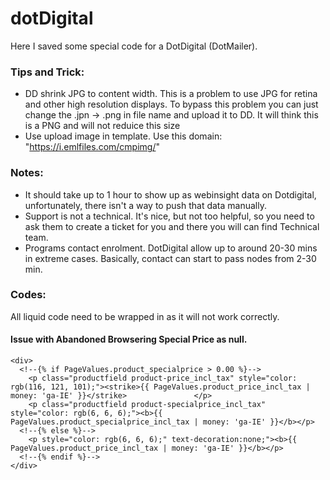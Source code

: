 # dotDigital

Here I saved some special code for a DotDigital (DotMailer). 

### Tips and Trick:
- DD shrink JPG to content width. This is a problem to use JPG for retina and other high resolution displays. To bypass this problem you can just change the .jpn -> .png in file name and upload it to DD. It will think this is a PNG and will not reduice this size
- Use upload image in template. Use this domain: "https://i.emlfiles.com/cmpimg/"


### Notes:
- It should take up to 1 hour to show up as webinsight data on Dotdigital, unfortunately, there isn't a way to push that data manually. 
- Support is not a technical. It's nice, but not too helpful, so you need to ask them to create a ticket for you and there you will can find Technical team.
- Programs contact enrolment. DotDigital allow up to around 20-30 mins in extreme cases. Basically, contact can start to pass nodes from 2-30 min. 



### Codes:

All liquid code need to be wrapped in <!-- --> as it will not work correctly.

#### Issue with Abandoned Browsering Special Price as null.
    <div>
      <!--{% if PageValues.product_specialprice > 0.00 %}-->
        <p class="productfield product-price_incl_tax" style="color: rgb(116, 121, 101);"><strike>{{ PageValues.product_price_incl_tax | money: 'ga-IE' }}</strike>               </p>
        <p class="productfield product-specialprice_incl_tax" style="color: rgb(6, 6, 6);"><b>{{ PageValues.product_specialprice_incl_tax | money: 'ga-IE' }}</b></p>
      <!--{% else %}-->
        <p style="color: rgb(6, 6, 6);" text-decoration:none;"><b>{{ PageValues.product_price_incl_tax | money: 'ga-IE' }}</b></p>
      <!--{% endif %}-->
    </div>
                                                         

    
